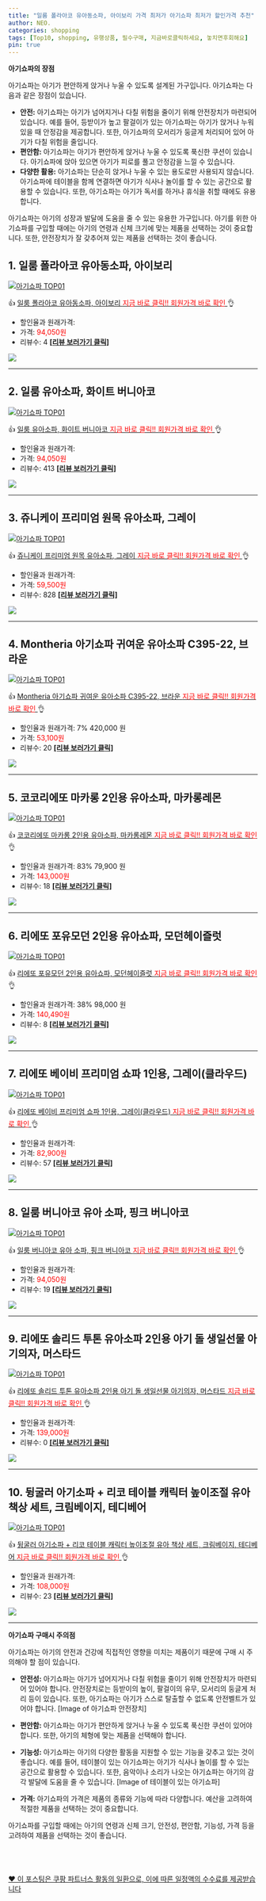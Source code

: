 ```yaml
---
title: "일룸 폴라아코 유아동소파, 아이보리 가격 최저가 아기쇼파 최저가 할인가격 추천"
author: NEO.
categories: shopping
tags: [Top10, shopping, 유행상품, 필수구매, 지금바로클릭하세요, 놓치면후회해요]
pin: true
---
```

**아기쇼파의 장점**

아기쇼파는 아기가 편안하게 앉거나 누울 수 있도록 설계된 가구입니다. 아기쇼파는 다음과 같은 장점이 있습니다.

* **안전:** 아기쇼파는 아기가 넘어지거나 다칠 위험을 줄이기 위해 안전장치가 마련되어 있습니다. 예를 들어, 등받이가 높고 팔걸이가 있는 아기쇼파는 아기가 앉거나 누워있을 때 안정감을 제공합니다. 또한, 아기쇼파의 모서리가 둥글게 처리되어 있어 아기가 다칠 위험을 줄입니다.
* **편안함:** 아기쇼파는 아기가 편안하게 앉거나 누울 수 있도록 푹신한 쿠션이 있습니다. 아기쇼파에 앉아 있으면 아기가 피로를 풀고 안정감을 느낄 수 있습니다.
* **다양한 활용:** 아기쇼파는 단순히 앉거나 누울 수 있는 용도로만 사용되지 않습니다. 아기쇼파에 테이블을 함께 연결하면 아기가 식사나 놀이를 할 수 있는 공간으로 활용할 수 있습니다. 또한, 아기쇼파는 아기가 독서를 하거나 휴식을 취할 때에도 유용합니다.

아기쇼파는 아기의 성장과 발달에 도움을 줄 수 있는 유용한 가구입니다. 아기를 위한 아기쇼파를 구입할 때에는 아기의 연령과 신체 크기에 맞는 제품을 선택하는 것이 중요합니다. 또한, 안전장치가 잘 갖추어져 있는 제품을 선택하는 것이 좋습니다.

   

## 1. 일룸 폴라아코 유아동소파, 아이보리

[![아기쇼파 TOP01](https://thumbnail8.coupangcdn.com/thumbnails/remote/490x490ex/image/retail/images/2017/07/26/10/9/13006c05-e20f-449e-84d5-fad64bcb94fe.jpg)](https://link.coupang.com/re/AFFSDP?lptag=AF3617701&subid=GithubCoopas&pageKey=28706368&traceid=V0-153&itemId=110178881&vendorItemId=3214838122)


👍 [일룸 폴라아코 유아동소파, 아이보리 <font color=red> 지금 바로 클릭!! 회원가격 바로 확인 </font> ](https://link.coupang.com/re/AFFSDP?lptag=AF3617701&subid=GithubCoopas&pageKey=28706368&traceid=V0-153&itemId=110178881&vendorItemId=3214838122) 👌 


- 할인율과 원래가격: 
- 가격: <span style='color:red'>94,050원</span>
- 리뷰수: 4  [**[리뷰 보러가기 클릭]**](https://link.coupang.com/re/AFFSDP?lptag=AF3617701&subid=GithubCoopas&pageKey=28706368&traceid=V0-153&itemId=110178881&vendorItemId=3214838122)

[![](/discount_price.png)](https://link.coupang.com/re/AFFSDP?lptag=AF3617701&subid=GithubCoopas&pageKey=28706368&traceid=V0-153&itemId=110178881&vendorItemId=3214838122)

---


   

## 2. 일룸 유아소파, 화이트 버니아코

[![아기쇼파 TOP01](https://thumbnail7.coupangcdn.com/thumbnails/remote/490x490ex/image/retail/images/2020/07/30/12/5/c6d2fdc0-9b13-4edb-bc92-8dcc122da0fe.jpg)](https://link.coupang.com/re/AFFSDP?lptag=AF3617701&subid=GithubCoopas&pageKey=25922114&traceid=V0-153&itemId=2573463467&vendorItemId=71205475019)


👍 [일룸 유아소파, 화이트 버니아코 <font color=red> 지금 바로 클릭!! 회원가격 바로 확인 </font> ](https://link.coupang.com/re/AFFSDP?lptag=AF3617701&subid=GithubCoopas&pageKey=25922114&traceid=V0-153&itemId=2573463467&vendorItemId=71205475019) 👌 


- 할인율과 원래가격: 
- 가격: <span style='color:red'>94,050원</span>
- 리뷰수: 413  [**[리뷰 보러가기 클릭]**](https://link.coupang.com/re/AFFSDP?lptag=AF3617701&subid=GithubCoopas&pageKey=25922114&traceid=V0-153&itemId=2573463467&vendorItemId=71205475019)

[![](/discount_price.png)](https://link.coupang.com/re/AFFSDP?lptag=AF3617701&subid=GithubCoopas&pageKey=25922114&traceid=V0-153&itemId=2573463467&vendorItemId=71205475019)

---


   

## 3. 쥬니케이 프리미엄 원목 유아소파, 그레이

[![아기쇼파 TOP01](https://thumbnail7.coupangcdn.com/thumbnails/remote/490x490ex/image/vendor_inventory/9715/44b6c3255b1556b27c5071384683780950adb8b2d78bb05b0b136863ea55.jpeg)](https://link.coupang.com/re/AFFSDP?lptag=AF3617701&subid=GithubCoopas&pageKey=7520488278&traceid=V0-153&itemId=19723633094&vendorItemId=86818470746)


👍 [쥬니케이 프리미엄 원목 유아소파, 그레이 <font color=red> 지금 바로 클릭!! 회원가격 바로 확인 </font> ](https://link.coupang.com/re/AFFSDP?lptag=AF3617701&subid=GithubCoopas&pageKey=7520488278&traceid=V0-153&itemId=19723633094&vendorItemId=86818470746) 👌 


- 할인율과 원래가격: 
- 가격: <span style='color:red'>59,500원</span>
- 리뷰수: 828  [**[리뷰 보러가기 클릭]**](https://link.coupang.com/re/AFFSDP?lptag=AF3617701&subid=GithubCoopas&pageKey=7520488278&traceid=V0-153&itemId=19723633094&vendorItemId=86818470746)

[![](/discount_price.png)](https://link.coupang.com/re/AFFSDP?lptag=AF3617701&subid=GithubCoopas&pageKey=7520488278&traceid=V0-153&itemId=19723633094&vendorItemId=86818470746)

---


   

## 4. Montheria 아기쇼파 귀여운 유아소파 C395-22, 브라운

[![아기쇼파 TOP01](https://thumbnail9.coupangcdn.com/thumbnails/remote/490x490ex/image/vendor_inventory/6ba6/02868d8334e5b38e00b1f56c3d417f8cb885e9b7190332a71f143c84f779.png)](https://link.coupang.com/re/AFFSDP?lptag=AF3617701&subid=GithubCoopas&pageKey=7743747547&traceid=V0-153&itemId=20840802083&vendorItemId=87908548146)


👍 [Montheria 아기쇼파 귀여운 유아소파 C395-22, 브라운 <font color=red> 지금 바로 클릭!! 회원가격 바로 확인 </font> ](https://link.coupang.com/re/AFFSDP?lptag=AF3617701&subid=GithubCoopas&pageKey=7743747547&traceid=V0-153&itemId=20840802083&vendorItemId=87908548146) 👌 


- 할인율과 원래가격: 7%  420,000   원
- 가격: <span style='color:red'>53,100원</span>
- 리뷰수: 20  [**[리뷰 보러가기 클릭]**](https://link.coupang.com/re/AFFSDP?lptag=AF3617701&subid=GithubCoopas&pageKey=7743747547&traceid=V0-153&itemId=20840802083&vendorItemId=87908548146)

[![](/discount_price.png)](https://link.coupang.com/re/AFFSDP?lptag=AF3617701&subid=GithubCoopas&pageKey=7743747547&traceid=V0-153&itemId=20840802083&vendorItemId=87908548146)

---


   

## 5. 코코리에또 마카롱 2인용 유아소파, 마카롱레몬

[![아기쇼파 TOP01](https://thumbnail6.coupangcdn.com/thumbnails/remote/490x490ex/image/rs_quotation_api/6zwhtuxw/bf74ca59db3d41c9bfb0072a0433fded.jpg)](https://link.coupang.com/re/AFFSDP?lptag=AF3617701&subid=GithubCoopas&pageKey=6690109860&traceid=V0-153&itemId=15457068197&vendorItemId=82676642516)


👍 [코코리에또 마카롱 2인용 유아소파, 마카롱레몬 <font color=red> 지금 바로 클릭!! 회원가격 바로 확인 </font> ](https://link.coupang.com/re/AFFSDP?lptag=AF3617701&subid=GithubCoopas&pageKey=6690109860&traceid=V0-153&itemId=15457068197&vendorItemId=82676642516) 👌 


- 할인율과 원래가격: 83%  79,900   원
- 가격: <span style='color:red'>143,000원</span>
- 리뷰수: 18  [**[리뷰 보러가기 클릭]**](https://link.coupang.com/re/AFFSDP?lptag=AF3617701&subid=GithubCoopas&pageKey=6690109860&traceid=V0-153&itemId=15457068197&vendorItemId=82676642516)

[![](/discount_price.png)](https://link.coupang.com/re/AFFSDP?lptag=AF3617701&subid=GithubCoopas&pageKey=6690109860&traceid=V0-153&itemId=15457068197&vendorItemId=82676642516)

---


   

## 6. 리에또 포유모던 2인용 유아쇼파, 모던헤이즐럿

[![아기쇼파 TOP01](https://thumbnail7.coupangcdn.com/thumbnails/remote/490x490ex/image/retail/images/2019/07/04/12/0/616a5838-8d84-4a67-aed6-b68621860467.jpg)](https://link.coupang.com/re/AFFSDP?lptag=AF3617701&subid=GithubCoopas&pageKey=252175250&traceid=V0-153&itemId=794725350&vendorItemId=5017537000)


👍 [리에또 포유모던 2인용 유아쇼파, 모던헤이즐럿 <font color=red> 지금 바로 클릭!! 회원가격 바로 확인 </font> ](https://link.coupang.com/re/AFFSDP?lptag=AF3617701&subid=GithubCoopas&pageKey=252175250&traceid=V0-153&itemId=794725350&vendorItemId=5017537000) 👌 


- 할인율과 원래가격: 38%  98,000   원
- 가격: <span style='color:red'>140,490원</span>
- 리뷰수: 8  [**[리뷰 보러가기 클릭]**](https://link.coupang.com/re/AFFSDP?lptag=AF3617701&subid=GithubCoopas&pageKey=252175250&traceid=V0-153&itemId=794725350&vendorItemId=5017537000)

[![](/discount_price.png)](https://link.coupang.com/re/AFFSDP?lptag=AF3617701&subid=GithubCoopas&pageKey=252175250&traceid=V0-153&itemId=794725350&vendorItemId=5017537000)

---


   

## 7. 리에또 베이비 프리미엄 쇼파 1인용, 그레이(클라우드)

[![아기쇼파 TOP01](https://thumbnail8.coupangcdn.com/thumbnails/remote/490x490ex/image/retail/images/2017/09/22/16/9/303d6e2c-b17e-4718-8fe6-902402fbc08f.jpg)](https://link.coupang.com/re/AFFSDP?lptag=AF3617701&subid=GithubCoopas&pageKey=38212141&traceid=V0-153&itemId=140864796&vendorItemId=3304013237)


👍 [리에또 베이비 프리미엄 쇼파 1인용, 그레이(클라우드) <font color=red> 지금 바로 클릭!! 회원가격 바로 확인 </font> ](https://link.coupang.com/re/AFFSDP?lptag=AF3617701&subid=GithubCoopas&pageKey=38212141&traceid=V0-153&itemId=140864796&vendorItemId=3304013237) 👌 


- 할인율과 원래가격: 
- 가격: <span style='color:red'>82,900원</span>
- 리뷰수: 57  [**[리뷰 보러가기 클릭]**](https://link.coupang.com/re/AFFSDP?lptag=AF3617701&subid=GithubCoopas&pageKey=38212141&traceid=V0-153&itemId=140864796&vendorItemId=3304013237)

[![](/discount_price.png)](https://link.coupang.com/re/AFFSDP?lptag=AF3617701&subid=GithubCoopas&pageKey=38212141&traceid=V0-153&itemId=140864796&vendorItemId=3304013237)

---


   

## 8. 일룸 버니아코 유아 소파, 핑크 버니아코

[![아기쇼파 TOP01](https://thumbnail8.coupangcdn.com/thumbnails/remote/490x490ex/image/retail/images/2017/07/04/18/0/46b60eb7-34e0-4594-a6cb-8f035481f55b.jpg)](https://link.coupang.com/re/AFFSDP?lptag=AF3617701&subid=GithubCoopas&pageKey=25922114&traceid=V0-153&itemId=100856949&vendorItemId=3186115042)


👍 [일룸 버니아코 유아 소파, 핑크 버니아코 <font color=red> 지금 바로 클릭!! 회원가격 바로 확인 </font> ](https://link.coupang.com/re/AFFSDP?lptag=AF3617701&subid=GithubCoopas&pageKey=25922114&traceid=V0-153&itemId=100856949&vendorItemId=3186115042) 👌 


- 할인율과 원래가격: 
- 가격: <span style='color:red'>94,050원</span>
- 리뷰수: 19  [**[리뷰 보러가기 클릭]**](https://link.coupang.com/re/AFFSDP?lptag=AF3617701&subid=GithubCoopas&pageKey=25922114&traceid=V0-153&itemId=100856949&vendorItemId=3186115042)

[![](/discount_price.png)](https://link.coupang.com/re/AFFSDP?lptag=AF3617701&subid=GithubCoopas&pageKey=25922114&traceid=V0-153&itemId=100856949&vendorItemId=3186115042)

---


   

## 9. 리에또 솔리드 투톤 유아소파 2인용 아기 돌 생일선물 아기의자, 머스타드

[![아기쇼파 TOP01](https://thumbnail7.coupangcdn.com/thumbnails/remote/490x490ex/image/vendor_inventory/caa5/56d0b087722c4f22b52dec737152451028943f83ea27559e73b8a25c22d2.jpg)](https://link.coupang.com/re/AFFSDP?lptag=AF3617701&subid=GithubCoopas&pageKey=6682644968&traceid=V0-153&itemId=15415992947&vendorItemId=82635817773)


👍 [리에또 솔리드 투톤 유아소파 2인용 아기 돌 생일선물 아기의자, 머스타드 <font color=red> 지금 바로 클릭!! 회원가격 바로 확인 </font> ](https://link.coupang.com/re/AFFSDP?lptag=AF3617701&subid=GithubCoopas&pageKey=6682644968&traceid=V0-153&itemId=15415992947&vendorItemId=82635817773) 👌 


- 할인율과 원래가격: 
- 가격: <span style='color:red'>139,000원</span>
- 리뷰수: 0  [**[리뷰 보러가기 클릭]**](https://link.coupang.com/re/AFFSDP?lptag=AF3617701&subid=GithubCoopas&pageKey=6682644968&traceid=V0-153&itemId=15415992947&vendorItemId=82635817773)

[![](/discount_price.png)](https://link.coupang.com/re/AFFSDP?lptag=AF3617701&subid=GithubCoopas&pageKey=6682644968&traceid=V0-153&itemId=15415992947&vendorItemId=82635817773)

---


   

## 10. 뒹굴러 아기소파 + 리코 테이블 캐릭터 높이조절 유아 책상 세트, 크림베이지, 테디베어

[![아기쇼파 TOP01](https://thumbnail6.coupangcdn.com/thumbnails/remote/490x490ex/image/vendor_inventory/39be/045e81d5eb78b11979c3c848ffaf5217ebbfcb80b1505174cc3461a8cf77.png)](https://link.coupang.com/re/AFFSDP?lptag=AF3617701&subid=GithubCoopas&pageKey=7121358030&traceid=V0-153&itemId=17831207478&vendorItemId=84994951669)


👍 [뒹굴러 아기소파 + 리코 테이블 캐릭터 높이조절 유아 책상 세트, 크림베이지, 테디베어 <font color=red> 지금 바로 클릭!! 회원가격 바로 확인 </font> ](https://link.coupang.com/re/AFFSDP?lptag=AF3617701&subid=GithubCoopas&pageKey=7121358030&traceid=V0-153&itemId=17831207478&vendorItemId=84994951669) 👌 


- 할인율과 원래가격: 
- 가격: <span style='color:red'>108,000원</span>
- 리뷰수: 23  [**[리뷰 보러가기 클릭]**](https://link.coupang.com/re/AFFSDP?lptag=AF3617701&subid=GithubCoopas&pageKey=7121358030&traceid=V0-153&itemId=17831207478&vendorItemId=84994951669)

[![](/discount_price.png)](https://link.coupang.com/re/AFFSDP?lptag=AF3617701&subid=GithubCoopas&pageKey=7121358030&traceid=V0-153&itemId=17831207478&vendorItemId=84994951669)

---
**아기쇼파 구매시 주의점**

아기쇼파는 아기의 안전과 건강에 직접적인 영향을 미치는 제품이기 때문에 구매 시 주의해야 할 점이 있습니다.

* **안전성:** 아기쇼파는 아기가 넘어지거나 다칠 위험을 줄이기 위해 안전장치가 마련되어 있어야 합니다. 안전장치로는 등받이의 높이, 팔걸이의 유무, 모서리의 둥글게 처리 등이 있습니다. 또한, 아기쇼파는 아기가 스스로 탈출할 수 없도록 안전벨트가 있어야 합니다.
[Image of 아기쇼파 안전장치]

* **편안함:** 아기쇼파는 아기가 편안하게 앉거나 누울 수 있도록 푹신한 쿠션이 있어야 합니다. 또한, 아기의 체형에 맞는 제품을 선택해야 합니다.

* **기능성:** 아기쇼파는 아기의 다양한 활동을 지원할 수 있는 기능을 갖추고 있는 것이 좋습니다. 예를 들어, 테이블이 있는 아기쇼파는 아기가 식사나 놀이를 할 수 있는 공간으로 활용할 수 있습니다. 또한, 음악이나 소리가 나오는 아기쇼파는 아기의 감각 발달에 도움을 줄 수 있습니다.
[Image of 테이블이 있는 아기쇼파]

* **가격:** 아기쇼파의 가격은 제품의 종류와 기능에 따라 다양합니다. 예산을 고려하여 적절한 제품을 선택하는 것이 중요합니다.

아기쇼파를 구입할 때에는 아기의 연령과 신체 크기, 안전성, 편안함, 기능성, 가격 등을 고려하여 제품을 선택하는 것이 좋습니다.<br><br><br><br><br> [ ❤  이 포스팅은 쿠팡 파트너스 활동의 일환으로, 이에 따른 일정액의 수수료를 제공받습니다](https://link.coupang.com/a/bcEFyh)